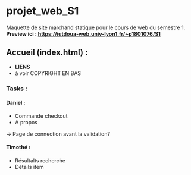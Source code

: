 # projet_web_S1
Maquette de site marchand statique pour le cours de web du semestre 1. </br>
<strong>Preview ici : https://iutdoua-web.univ-lyon1.fr/~p1801076/S1 </strong>

<h2> Accueil (index.html) : </h2>
<ul>
    <li> <strong> LIENS </strong> </li>
    <li> à voir COPYRIGHT EN BAS </li>
</ul>

<h3>Tasks :</h3>
<h4>Daniel :</h4>
<ul>
    <li>Commande checkout</li>
    <li>A propos</li>
</ul>
-> Page de connection avant la validation?

<h4>Timothé :</h4>
<ul>
    <li> Résultalts recherche </li>
    <li> Détails item </li>
</ul>